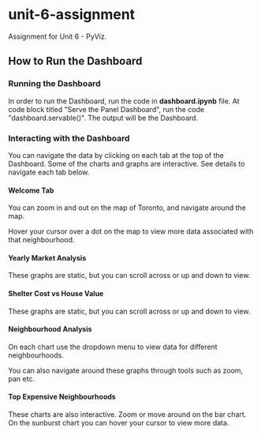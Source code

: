 # unit-6-assignment
Assignment for Unit 6 - PyViz.

## How to Run the Dashboard
### Running the Dashboard
In order to run the Dashboard, run the code in **dashboard.ipynb** file.
At code block titled "Serve the Panel Dashboard", run the code "dashboard.servable()".
The output will be the Dashboard.

### Interacting with the Dashboard
You can navigate the data by clicking on each tab at the top of the Dashboard.
Some of the charts and graphs are interactive. See details to navigate each tab below.

#### Welcome Tab
You can zoom in and out on the map of Toronto, and navigate around the map.

Hover your cursor over a dot on the map to view more data associated with that neighbourhood.

#### Yearly Market Analysis
These graphs are static, but you can scroll across or up and down to view.

#### Shelter Cost vs House Value
These graphs are static, but you can scroll across or up and down to view.

#### Neighbourhood Analysis
On each chart use the dropdown menu to view data for different neighbourhoods.

You can also navigate around these graphs through tools such as zoom, pan etc.

#### Top Expensive Neighbourhoods
These charts are also interactive. Zoom or move around on the bar chart. 
On the sunburst chart you can hover your cursor to view more data.
